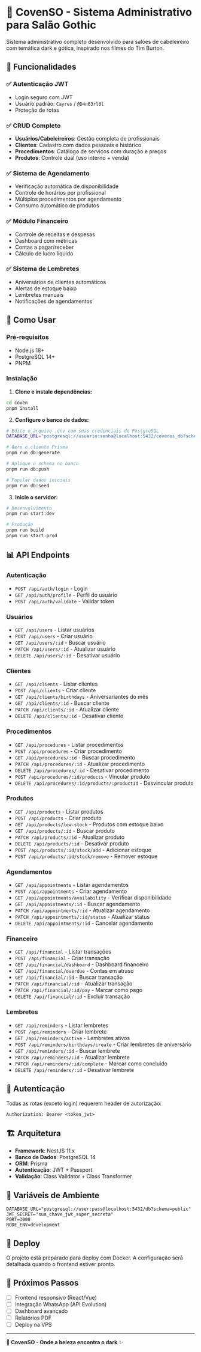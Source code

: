 # 🦇 CovenSO - Sistema Administrativo para Salão Gothic

Sistema administrativo completo desenvolvido para salões de cabeleireiro com temática dark e gótica, inspirado nos filmes do Tim Burton.

## 🎯 Funcionalidades

### ✅ Autenticação JWT
- Login seguro com JWT
- Usuário padrão: `Cayres` / `@D4n63rl0l`
- Proteção de rotas

### ✅ CRUD Completo
- **Usuários/Cabeleireiros**: Gestão completa de profissionais
- **Clientes**: Cadastro com dados pessoais e histórico
- **Procedimentos**: Catálogo de serviços com duração e preços
- **Produtos**: Controle dual (uso interno + venda)

### ✅ Sistema de Agendamento
- Verificação automática de disponibilidade
- Controle de horários por profissional
- Múltiplos procedimentos por agendamento
- Consumo automático de produtos

### ✅ Módulo Financeiro
- Controle de receitas e despesas
- Dashboard com métricas
- Contas a pagar/receber
- Cálculo de lucro líquido

### ✅ Sistema de Lembretes
- Aniversários de clientes automáticos
- Alertas de estoque baixo
- Lembretes manuais
- Notificações de agendamentos

## 🚀 Como Usar

### Pré-requisitos
- Node.js 18+
- PostgreSQL 14+
- PNPM

### Instalação

1. **Clone e instale dependências:**
```bash
cd coven
pnpm install
```

2. **Configure o banco de dados:**
```bash
# Edite o arquivo .env com suas credenciais do PostgreSQL
DATABASE_URL="postgresql://usuario:senha@localhost:5432/covenos_db?schema=public"

# Gere o cliente Prisma
pnpm run db:generate

# Aplique o schema no banco
pnpm run db:push

# Popular dados iniciais
pnpm run db:seed
```

3. **Inicie o servidor:**
```bash
# Desenvolvimento
pnpm run start:dev

# Produção
pnpm run build
pnpm run start:prod
```

## 📊 API Endpoints

### Autenticação
- `POST /api/auth/login` - Login
- `GET /api/auth/profile` - Perfil do usuário
- `POST /api/auth/validate` - Validar token

### Usuários
- `GET /api/users` - Listar usuários
- `POST /api/users` - Criar usuário
- `GET /api/users/:id` - Buscar usuário
- `PATCH /api/users/:id` - Atualizar usuário
- `DELETE /api/users/:id` - Desativar usuário

### Clientes
- `GET /api/clients` - Listar clientes
- `POST /api/clients` - Criar cliente
- `GET /api/clients/birthdays` - Aniversariantes do mês
- `GET /api/clients/:id` - Buscar cliente
- `PATCH /api/clients/:id` - Atualizar cliente
- `DELETE /api/clients/:id` - Desativar cliente

### Procedimentos
- `GET /api/procedures` - Listar procedimentos
- `POST /api/procedures` - Criar procedimento
- `GET /api/procedures/:id` - Buscar procedimento
- `PATCH /api/procedures/:id` - Atualizar procedimento
- `DELETE /api/procedures/:id` - Desativar procedimento
- `POST /api/procedures/:id/products` - Vincular produto
- `DELETE /api/procedures/:id/products/:productId` - Desvincular produto

### Produtos
- `GET /api/products` - Listar produtos
- `POST /api/products` - Criar produto
- `GET /api/products/low-stock` - Produtos com estoque baixo
- `GET /api/products/:id` - Buscar produto
- `PATCH /api/products/:id` - Atualizar produto
- `DELETE /api/products/:id` - Desativar produto
- `POST /api/products/:id/stock/add` - Adicionar estoque
- `POST /api/products/:id/stock/remove` - Remover estoque

### Agendamentos
- `GET /api/appointments` - Listar agendamentos
- `POST /api/appointments` - Criar agendamento
- `GET /api/appointments/availability` - Verificar disponibilidade
- `GET /api/appointments/:id` - Buscar agendamento
- `PATCH /api/appointments/:id` - Atualizar agendamento
- `PATCH /api/appointments/:id/status` - Atualizar status
- `DELETE /api/appointments/:id` - Cancelar agendamento

### Financeiro
- `GET /api/financial` - Listar transações
- `POST /api/financial` - Criar transação
- `GET /api/financial/dashboard` - Dashboard financeiro
- `GET /api/financial/overdue` - Contas em atraso
- `GET /api/financial/:id` - Buscar transação
- `PATCH /api/financial/:id` - Atualizar transação
- `PATCH /api/financial/:id/pay` - Marcar como pago
- `DELETE /api/financial/:id` - Excluir transação

### Lembretes
- `GET /api/reminders` - Listar lembretes
- `POST /api/reminders` - Criar lembrete
- `GET /api/reminders/active` - Lembretes ativos
- `POST /api/reminders/birthdays/create` - Criar lembretes de aniversário
- `GET /api/reminders/:id` - Buscar lembrete
- `PATCH /api/reminders/:id` - Atualizar lembrete
- `PATCH /api/reminders/:id/complete` - Marcar como concluído
- `DELETE /api/reminders/:id` - Desativar lembrete

## 🔐 Autenticação

Todas as rotas (exceto login) requerem header de autorização:
```
Authorization: Bearer <token_jwt>
```

## 🏗️ Arquitetura

- **Framework**: NestJS 11.x
- **Banco de Dados**: PostgreSQL 14
- **ORM**: Prisma
- **Autenticação**: JWT + Passport
- **Validação**: Class Validator + Class Transformer

## 📝 Variáveis de Ambiente

```env
DATABASE_URL="postgresql://user:pass@localhost:5432/db?schema=public"
JWT_SECRET="sua_chave_jwt_super_secreta"
PORT=3000
NODE_ENV=development
```

## 🚀 Deploy

O projeto está preparado para deploy com Docker. A configuração será detalhada quando o frontend estiver pronto.

## 📱 Próximos Passos

- [ ] Frontend responsivo (React/Vue)
- [ ] Integração WhatsApp (API Evolution)
- [ ] Dashboard avançado
- [ ] Relatórios PDF
- [ ] Deploy na VPS

---

**🦇 CovenSO - Onde a beleza encontra o dark** ✨